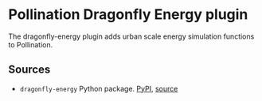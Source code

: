 # Pollination Dragonfly Energy plugin

The dragonfly-energy plugin adds urban scale energy simulation functions to Pollination.

## Sources

- `dragonfly-energy` Python package. [PyPI](https://pypi.org/project/dragonfly-energy/), [source](https://github.com/ladybug-tools/dragonfly-energy)
